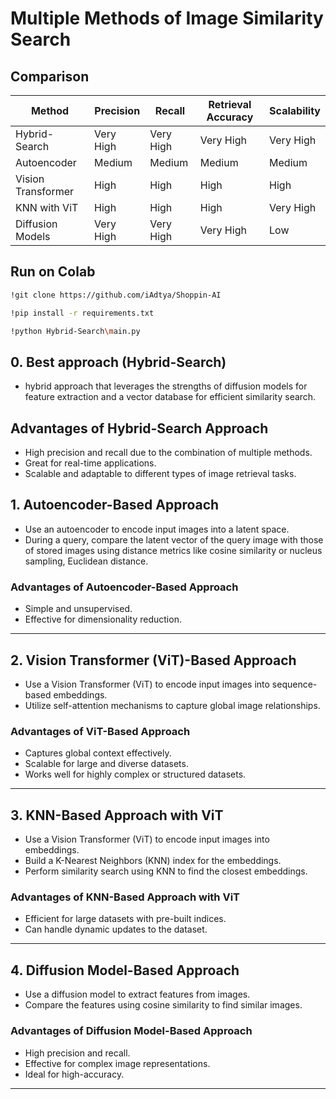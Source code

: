 # Multiple Methods of Image Similarity Search

## Comparison

| Method             | Precision | Recall    | Retrieval Accuracy | Scalability |
| ------------------ | --------- | --------- | ------------------ | ----------- |
| Hybrid-Search      | Very High | Very High | Very High          | Very High   |
| Autoencoder        | Medium    | Medium    | Medium             | Medium      |
| Vision Transformer | High      | High      | High               | High        |
| KNN with ViT       | High      | High      | High               | Very High   |
| Diffusion Models   | Very High | Very High | Very High          | Low         |

## Run on Colab

```sh
!git clone https://github.com/iAdtya/Shoppin-AI
```

```sh
!pip install -r requirements.txt
```

```sh
!python Hybrid-Search\main.py
```

## 0. Best approach (Hybrid-Search)

- hybrid approach that leverages the strengths of diffusion models for feature extraction and a vector database for efficient similarity search.

## Advantages of Hybrid-Search Approach

- High precision and recall due to the combination of multiple methods.
- Great for real-time applications.
- Scalable and adaptable to different types of image retrieval tasks.

## 1. Autoencoder-Based Approach

- Use an autoencoder to encode input images into a latent space.
- During a query, compare the latent vector of the query image with those of stored images using distance metrics like cosine similarity or nucleus sampling, Euclidean distance.

### Advantages of Autoencoder-Based Approach

- Simple and unsupervised.
- Effective for dimensionality reduction.

---

## 2. Vision Transformer (ViT)-Based Approach

- Use a Vision Transformer (ViT) to encode input images into sequence-based embeddings.
- Utilize self-attention mechanisms to capture global image relationships.

### Advantages of ViT-Based Approach

- Captures global context effectively.
- Scalable for large and diverse datasets.
- Works well for highly complex or structured datasets.

---

## 3. KNN-Based Approach with ViT

- Use a Vision Transformer (ViT) to encode input images into embeddings.
- Build a K-Nearest Neighbors (KNN) index for the embeddings.
- Perform similarity search using KNN to find the closest embeddings.

### Advantages of KNN-Based Approach with ViT

- Efficient for large datasets with pre-built indices.
- Can handle dynamic updates to the dataset.

---

## 4. Diffusion Model-Based Approach

- Use a diffusion model to extract features from images.
- Compare the features using cosine similarity to find similar images.

### Advantages of Diffusion Model-Based Approach

- High precision and recall.
- Effective for complex image representations.
- Ideal for high-accuracy.

---

